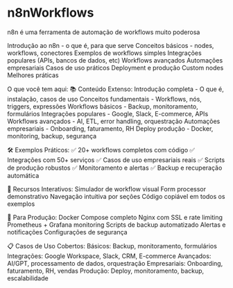 # n8nWorkflows
n8n é uma ferramenta de automação de workflows muito poderosa


Introdução ao n8n - o que é, para que serve
Conceitos básicos - nodes, workflows, conectores
Exemplos de workflows simples
Integrações populares (APIs, bancos de dados, etc)
Workflows avançados
Automações empresariais
Casos de uso práticos
Deployment e produção
Custom nodes
Melhores práticas


O que você tem aqui:
📚 Conteúdo Extenso:
Introdução completa - O que é, instalação, casos de uso
Conceitos fundamentais - Workflows, nós, triggers, expressões
Workflows básicos - Backup, monitoramento, formulários
Integrações populares - Google, Slack, E-commerce, APIs
Workflows avançados - AI, ETL, error handling, orquestração
Automações empresariais - Onboarding, faturamento, RH
Deploy produção - Docker, monitoring, backup, segurança


🛠️ Exemplos Práticos:
✅ 20+ workflows completos com código
✅ Integrações com 50+ serviços
✅ Casos de uso empresariais reais
✅ Scripts de produção robustos
✅ Monitoramento e alertas
✅ Backup e recuperação automática

🎯 Recursos Interativos:
Simulador de workflow visual
Form processor demonstrativo
Navegação intuitiva por seções
Código copiável em todos os exemplos


🚀 Para Produção:
Docker Compose completo
Nginx com SSL e rate limiting
Prometheus + Grafana monitoring
Scripts de backup automatizado
Alertas e notificações
Configurações de segurança

📋 Casos de Uso Cobertos:
Básicos: Backup, monitoramento, formulários
Integrações: Google Workspace, Slack, CRM, E-commerce
Avançados: AI/GPT, processamento de dados, orquestração
Empresariais: Onboarding, faturamento, RH, vendas
Produção: Deploy, monitoramento, backup, escalabilidade
